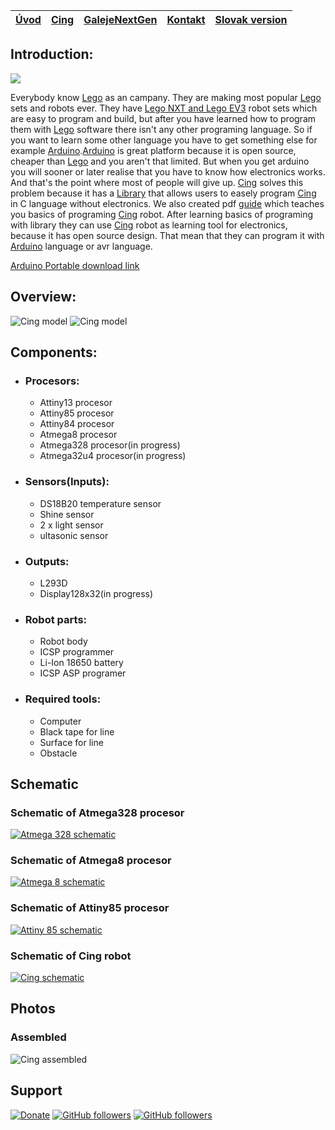 
| [Úvod](README-sk.md) | [Cing](README-cing.md)  |[GalejeNextGen](README-GNG.md) |[Kontakt](README-contact.md)|[Slovak version](README-sk.md)|
|----------|----------|----------|----------|----------|







## Introduction:
<img src="Pictures/logo%20Cing.png">

Everybody know [Lego](https://www.lego.com/en-us/) as an campany. They are making most popular [Lego](https://www.lego.com/en-us/) sets and robots ever. They have <a href="https://www.lego.com/en-us/mindstorms">Lego NXT and Lego EV3</a> robot sets which are easy to program and build, but after you have learned how to program them with [Lego](https://www.lego.com/en-us/) software there isn't any other programing language. So  if you want to learn some other language you have to get something else for example [Arduino](https://www.arduino.cc/).[Arduino](https://www.arduino.cc/) is great platform because it is open source, cheaper than [Lego](https://www.lego.com/en-us/) and you aren't that limited. But when you get arduino you will sooner or later realise that you have to know how electronics works. And that's the point where most of people will give up. 
<a href="https://github.com/Galeje/Cing" target= "_blank">Cing</a> solves this problem because it has a <a href="https://github.com/Galeje/ing/tree/master/libraries" target= "_blank">Library</a> that allows users to easely program <a href="https://github.com/Galeje/Cing" target= "_blank">Cing</a> in C language without electronics. We also created pdf <a href="https://github.com/Galeje/Cing/blob/master/CINGtlac.pdf">guide</a>  which teaches you basics of programing <a href="https://github.com/Galeje/Cing" target= "_blank">Cing</a> robot. After learning basics of programing with library they can use <a href="https://github.com/Galeje/Cing" target= "_blank">Cing</a> robot as learning tool for electronics, because it has open source design. That mean that they can program it with [Arduino](https://www.arduino.cc/) language or avr language.

<a href="https://goo.gl/kuoLt5" target="_blank">Arduino Portable download link</a>

## Overview:
<img src="Pictures/Cing_digitalmodel1.png" alt="Cing model">
<img src="Pictures/Cing_digitalmodel2.png" alt="Cing model">

## Components:
 - ### Procesors:
   - Attiny13 procesor
   - Attiny85 procesor
   - Attiny84 procesor
   - Atmega8 procesor
   - Atmega328 procesor(in progress)
   - Atmega32u4 procesor(in progress)
 - ### Sensors(Inputs):
   - DS18B20 temperature sensor
   - Shine sensor
   - 2 x light sensor
   - ultasonic sensor
 - ### Outputs:
   - L293D
   - Display128x32(in progress)
 - ### Robot parts:
   - Robot body
   - ICSP programmer
   - Li-Ion 18650 battery
   - ICSP ASP programer
 - ### Required tools:
   - Computer
   - Black tape for line
   - Surface for line
   - Obstacle

## Schematic
### Schematic of Atmega328 procesor
<a href="https://github.com/Galeje/Cing/tree/master/Schematic"><img src="Pictures/Atmega328_Procesor.png" alt="Atmega 328 schematic"></a>
### Schematic of Atmega8 procesor
<a href="https://github.com/Galeje/Cing/tree/master/Schematic"><img src="Pictures/Atmega328_Procesor.png" alt="Atmega 8 schematic"></a>
### Schematic of Attiny85 procesor
<a href="https://github.com/Galeje/Cing/tree/master/Schematic"><img src="Pictures/Attiny85_Procesor.png" alt="Attiny 85 schematic"></a>
### Schematic of Cing robot
<a href="https://github.com/Galeje/Cing/tree/master/Schematic"><img src="Pictures/Cing_Schematic.png" alt="Cing schematic"></a>

## Photos
### Assembled
<img src="Pictures/Assembled_Cing.jpg" alt="Cing assembled">

## Support
[![Donate](https://img.shields.io/badge/paypal-donate-yellow.svg)](https://www.paypal.me/StanislavJochman)
[![GitHub followers](https://img.shields.io/github/followers/espadrine.svg?style=social&label=Follow)](https://github.com/StanislavJochman/ATTEMP)
[![GitHub followers](https://img.shields.io/github/followers/espadrine.svg?style=social&label=Follow)](https://github.com/Galeje/Cing)
